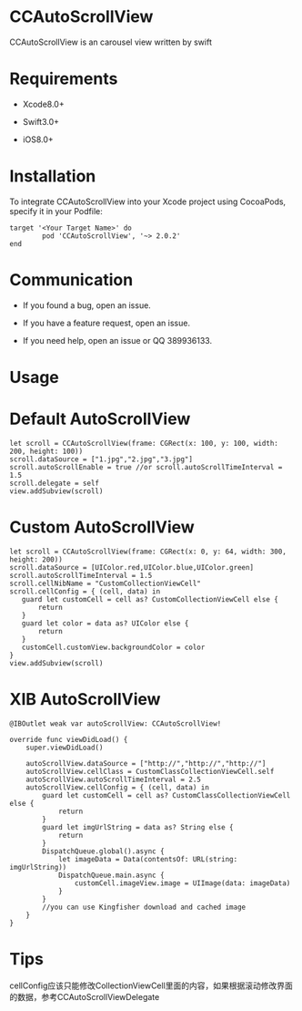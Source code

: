 # CCAutoScrollView
CCAutoScrollView is an carousel view written by swift

# Requirements
<ul>
<li><p>Xcode8.0+</p></li>
<li><p>Swift3.0+</p></li>
<li><p>iOS8.0+</p></li>
</ul>

# Installation
To integrate CCAutoScrollView into your Xcode project using CocoaPods, specify it in your Podfile:
	
	target '<Your Target Name>' do
    		pod 'CCAutoScrollView', '~> 2.0.2'
	end
	
# Communication
<ul>
<li><p>If you found a bug, open an issue.</p></li>
<li><p>If you have a feature request, open an issue.</p></li>
<li><p>If you need help, open an issue or QQ 389936133.</p></li>
</ul>

# Usage

# Default AutoScrollView
	let scroll = CCAutoScrollView(frame: CGRect(x: 100, y: 100, width: 200, height: 100))
	scroll.dataSource = ["1.jpg","2.jpg","3.jpg"]
	scroll.autoScrollEnable = true //or scroll.autoScrollTimeInterval = 1.5
	scroll.delegate = self
	view.addSubview(scroll)
				
# Custom AutoScrollView
	let scroll = CCAutoScrollView(frame: CGRect(x: 0, y: 64, width: 300, height: 200))
	scroll.dataSource = [UIColor.red,UIColor.blue,UIColor.green]
	scroll.autoScrollTimeInterval = 1.5
	scroll.cellNibName = "CustomCollectionViewCell"
	scroll.cellConfig = { (cell, data) in
       guard let customCell = cell as? CustomCollectionViewCell else {
           return
       }
       guard let color = data as? UIColor else {
           return
       }
       customCell.customView.backgroundColor = color
	}
	view.addSubview(scroll)
	
# XIB AutoScrollView
	@IBOutlet weak var autoScrollView: CCAutoScrollView!
    
    override func viewDidLoad() {
        super.viewDidLoad()

        autoScrollView.dataSource = ["http://","http://","http://"]
        autoScrollView.cellClass = CustomClassCollectionViewCell.self
        autoScrollView.autoScrollTimeInterval = 2.5
        autoScrollView.cellConfig = { (cell, data) in
            guard let customCell = cell as? CustomClassCollectionViewCell else {
                return
            }
            guard let imgUrlString = data as? String else {
                return
            }
            DispatchQueue.global().async {
                let imageData = Data(contentsOf: URL(string: imgUrlString))
                DispatchQueue.main.async {
                    customCell.imageView.image = UIImage(data: imageData)
                }
            }
			//you can use Kingfisher download and cached image
        }
    }

# Tips

cellConfig应该只能修改CollectionViewCell里面的内容，如果根据滚动修改界面的数据，参考CCAutoScrollViewDelegate

